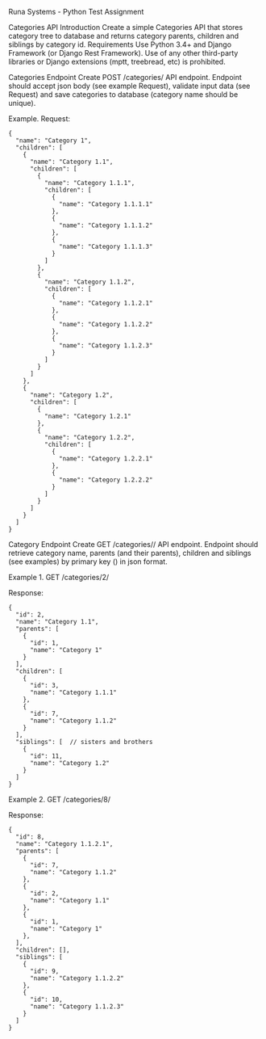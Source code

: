 Runa Systems - Python Test Assignment

Categories API
Introduction
Create a simple Categories API that stores category tree to database and returns category parents, children and siblings by category id.
Requirements
Use Python 3.4+ and Django Framework (or Django Rest Framework). 
Use of any other third-party libraries or Django extensions (mptt, treebread, etc) is prohibited.

Categories Endpoint
Create POST /categories/ API endpoint. Endpoint should accept json body (see example Request), validate input data (see Request) and save categories to database (category name should be unique).

Example.
Request:

```
{
  "name": "Category 1",
  "children": [
    {
      "name": "Category 1.1",
      "children": [
        {
          "name": "Category 1.1.1",
          "children": [
            {
              "name": "Category 1.1.1.1"
            },
            {
              "name": "Category 1.1.1.2"
            },
            {
              "name": "Category 1.1.1.3"
            }
          ]
        },
        {
          "name": "Category 1.1.2",
          "children": [
            {
              "name": "Category 1.1.2.1"
            },
            {
              "name": "Category 1.1.2.2"
            },
            {
              "name": "Category 1.1.2.3"
            }
          ]
        }
      ]
    },
    {
      "name": "Category 1.2",
      "children": [
        {
          "name": "Category 1.2.1"
        },
        {
          "name": "Category 1.2.2",
          "children": [
            {
              "name": "Category 1.2.2.1"
            },
            {
              "name": "Category 1.2.2.2"
            }
          ]
        }
      ]
    }
  ]
}
```

Category Endpoint
Create GET /categories/<id>/ API endpoint. Endpoint should retrieve category name, parents (and their parents), children and siblings (see examples) by primary key (<id>) in json format.

Example 1.
GET /categories/2/

Response:
```
{
  "id": 2,
  "name": "Category 1.1",
  "parents": [
    {
      "id": 1,
      "name": "Category 1"
    }
  ],
  "children": [
    {
      "id": 3,
      "name": "Category 1.1.1"
    },
    {
      "id": 7,
      "name": "Category 1.1.2"
    }
  ],
  "siblings": [  // sisters and brothers
    {
      "id": 11,
      "name": "Category 1.2"
    }
  ]
}
```


Example 2.
GET /categories/8/

Response:
```
{
  "id": 8,
  "name": "Category 1.1.2.1",
  "parents": [
    {
      "id": 7,
      "name": "Category 1.1.2"
    },
    {
      "id": 2,
      "name": "Category 1.1"
    },
    {
      "id": 1,
      "name": "Category 1"
    },
  ],
  "children": [],
  "siblings": [
    {
      "id": 9,
      "name": "Category 1.1.2.2"
    },
    {
      "id": 10,
      "name": "Category 1.1.2.3"
    }
  ]
}
```
